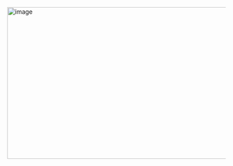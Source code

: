 <img width="896" height="351" alt="image" src="https://github.com/user-attachments/assets/8aa0c306-64f6-4ef2-a63c-17316ffe6c83" />
